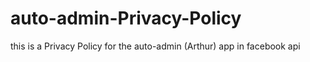 # auto-admin-Privacy-Policy
this is a Privacy Policy for the auto-admin (Arthur) app in facebook api 
